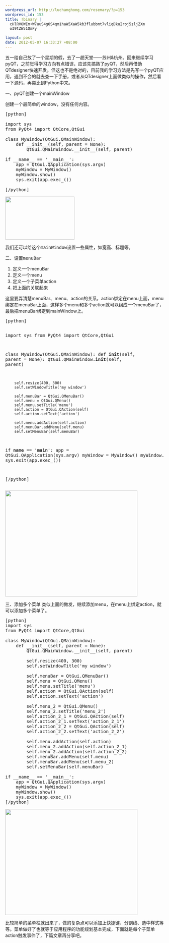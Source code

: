 ```yaml
--- 
wordpress_url: http://luchanghong.com/rosemary/?p=153
wordpress_id: 153
title: !binary |
  cHlRVOWIm+W7uuS4gOS4qm1haW5XaW5kb3flubbmt7vliqDkuIroj5zljZXm
  oI9tZW51QmFy

layout: post
date: 2012-05-07 16:33:27 +08:00
---
```

五一给自己放了一个星期的假，去了一趟天堂——苏州&amp;杭州。回来继续学习pyQT，之前觉得学习方向有点错误，应该先搞熟了pyQT，然后再借助QTdesigner快速开发。但这也不是绝对的，目前我的学习方法是先写一个pyQT应用，遇到不会的就去查一下手册，或者从QTdesigner上面做类似的操作，然后看一下源码，再类比到Python中来。

一、pyQT创建一个mainWindow

创建一个最简单的window，没有任何内容。
<pre>[python]

import sys
from PyQt4 import QtCore,QtGui

class MyWindow(QtGui.QMainWindow):
    def __init__(self, parent = None):
        QtGui.QMainWindow.__init__(self, parent)

if __name__ == '__main__':
    app = QtGui.QApplication(sys.argv)
    myWindow = MyWindow()
    myWindow.show()
    sys.exit(app.exec_())

[/python]</pre>
<pre><a href="http://luchanghong.com/rosemary/wp-content/uploads/2012/05/mainwindow1.jpg"><img class="alignnone size-full wp-image-154" title="mainwindow1" src="http://luchanghong.com/rosemary/wp-content/uploads/2012/05/mainwindow1.jpg" alt="" width="220" height="136" /></a></pre>
<pre>我们还可以给这个mainWindow设置一些属性，如宽高、标题等。</pre>
<pre>二、设置menuBar</pre>
<ol>
	<li>定义一个menuBar</li>
	<li>定义一个menu</li>
	<li>定义一个子菜单action</li>
	<li>把上面的关联起来</li>
</ol>
这里要弄清楚menuBar、menu、action的关系，action绑定在menu上面，menu绑定在menuBar上面，这样多个menu和多个action就可以组成一个menuBar了，最后把menuBar绑定到mainWindow上。
<pre>[python]

import sys
from PyQt4 import QtCore,QtGui

class MyWindow(QtGui.QMainWindow):
    def __init__(self, parent = None):
        QtGui.QMainWindow.__init__(self, parent)

        self.resize(400, 300)
        self.setWindowTitle('my window')

        self.menuBar = QtGui.QMenuBar()
        self.menu = QtGui.QMenu()
        self.menu.setTitle('menu')
        self.action = QtGui.QAction(self)
        self.action.setText('action')

        self.menu.addAction(self.action)
        self.menuBar.addMenu(self.menu)
        self.setMenuBar(self.menuBar)

if __name__ == '__main__':
    app = QtGui.QApplication(sys.argv)
    myWindow = MyWindow()
    myWindow.show()
    sys.exit(app.exec_())

[/python]</pre>
<pre><a href="http://luchanghong.com/rosemary/wp-content/uploads/2012/05/mainwindow2.jpg"><img class="alignnone size-full wp-image-156" title="mainwindow2" src="http://luchanghong.com/rosemary/wp-content/uploads/2012/05/mainwindow2.jpg" alt="" width="420" height="336" /></a></pre>
三、添加多个菜单
类似上面的做发，继续添加menu，在menu上绑定action，就可以添加多个菜单了。
<pre>[python]
import sys
from PyQt4 import QtCore,QtGui

class MyWindow(QtGui.QMainWindow):
    def __init__(self, parent = None):
        QtGui.QMainWindow.__init__(self, parent)

        self.resize(400, 300)
        self.setWindowTitle('my window')

        self.menuBar = QtGui.QMenuBar()
        self.menu = QtGui.QMenu()
        self.menu.setTitle('menu')
        self.action = QtGui.QAction(self)
        self.action.setText('action')

        self.menu_2 = QtGui.QMenu()
        self.menu_2.setTitle('menu_2')
        self.action_2_1 = QtGui.QAction(self)
        self.action_2_1.setText('action_2_1')
        self.action_2_2 = QtGui.QAction(self)
        self.action_2_2.setText('action_2_2')

        self.menu.addAction(self.action)
        self.menu_2.addAction(self.action_2_1)
        self.menu_2.addAction(self.action_2_2)
        self.menuBar.addMenu(self.menu)
        self.menuBar.addMenu(self.menu_2)
        self.setMenuBar(self.menuBar)

if __name__ == '__main__':
    app = QtGui.QApplication(sys.argv)
    myWindow = MyWindow()
    myWindow.show()
    sys.exit(app.exec_())
[/python]</pre>
<pre><a href="http://luchanghong.com/rosemary/wp-content/uploads/2012/05/mainwindow3.jpg"><img class="alignnone size-full wp-image-155" title="mainwindow3" src="http://luchanghong.com/rosemary/wp-content/uploads/2012/05/mainwindow3.jpg" alt="" width="420" height="336" /></a></pre>
比较简单的菜单栏就出来了，做的复杂点可以添加上快捷键、分割线、选中样式等等。菜单做好了也就等于应用程序的功能规划基本完成，下面就是每个子菜单action触发事件了，下篇文章再分享吧。
